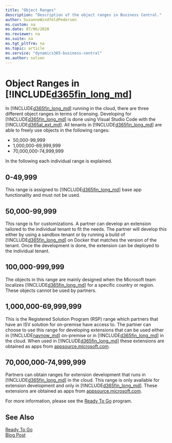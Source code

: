```yaml
---
title: "Object Ranges"
description: "Description of the object ranges in Business Central."
author: SusanneWindfeldPedersen
ms.custom: na
ms.date: 07/06/2020
ms.reviewer: na
ms.suite: na
ms.tgt_pltfrm: na
ms.topic: article
ms.service: "dynamics365-business-central"
ms.author: solsen
---
```


# Object Ranges in [!INCLUDE[d365fin_long_md](includes/d365fin_long_md.md)]
In [!INCLUDE[d365fin_long_md](includes/d365fin_long_md.md)] running in the cloud, there are three different object ranges in terms of licensing. Developing for [!INCLUDE[d365fin_long_md](includes/d365fin_long_md.md)] is done using Visual Studio Code with the [!INCLUDE[d365al_ext_md](../includes/d365al_ext_md.md)]. All tenants in [!INCLUDE[d365fin_long_md](includes/d365fin_long_md.md)] are able to freely use objects in the following ranges:

- 50,000-99,999
- 1,000,000-69,999,999
- 70,000,000-74,999,999

In the following each individual range is explained.

## 0-49,999
This range is assigned to [!INCLUDE[d365fin_long_md](includes/d365fin_long_md.md)] base app functionality and must not be used.

## 50,000-99,999 
This range is for customizations. A partner can develop an extension tailored to the individual tenant to fit the needs. The partner will develop this either by using a sandbox tenant or by running a build of [!INCLUDE[d365fin_long_md](includes/d365fin_long_md.md)] on Docker that matches the version of the tenant. Once the development is done, the extension can be deployed to the individual tenant.

## 100,000-999,999
The objects in this range are mainly designed when the Microsoft team localizes [!INCLUDE[d365fin_long_md](includes/d365fin_long_md.md)] for a specific country or region. These objects cannot be used by partners.

## 1,000,000-69,999,999
This is the Registered Solution Program (RSP) range which partners that have an ISV solution for on-premise have access to. The partner can choose to use this range for developing extensions that can be used either in [!INCLUDE[navnow_md](includes/navnow_md.md)] on-premise or in [!INCLUDE[d365fin_long_md](includes/d365fin_long_md.md)] in the cloud. When used in [!INCLUDE[d365fin_long_md](includes/d365fin_long_md.md)] these extensions are obtained as apps from [appsource.microsoft.com](https://appsource.microsoft.com).

## 70,000,000-74,999,999
Partners can obtain ranges for extension development that runs in [!INCLUDE[d365fin_long_md](includes/d365fin_long_md.md)] in the cloud. This range is only available for extension development and only in [!INCLUDE[d365fin_long_md](includes/d365fin_long_md.md)]. These extensions are obtained as apps from [appsource.microsoft.com](https://appsource.microsoft.com).

For more information, please see the [Ready To Go](https://aka.ms/readytogo) program.

## See Also
[Ready To Go](https://aka.ms/readytogo)  
[Blog Post](https://community.dynamics.com/business/b/businesscentraldevitpro/archive/2018/10/17/which-object-ranges-can-we-use-with-microsoft-dynamics-365-business-central)

